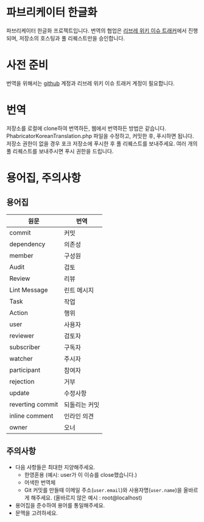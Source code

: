 # 파브리케이터 한글화

파브리케이터 한글화 프로젝트입니다. 번역의 협업은 [리브레 위키 이슈 트래커](https://issue.librewiki.net)에서 진행되며, 저장소의 호스팅과 풀 리퀘스트만을 승인합니다.

# 사전 준비

번역을 위해서는 [github](https://github.com) 계정과 리브레 위키 이슈 트래커 계정이 필요합니다.

# 번역

저장소를 로컬에 clone하여 번역하든, 웹에서 번역하든 방법은 같습니다. PhabricatorKoreanTranslation.php 파일을 수정하고, 커밋한 후, 푸시하면 됩니다. 저장소 권한이 없을 경우 포크 저장소에 푸시한 후 풀 리퀘스트를 보내주세요. 여러 개의 풀 리퀘스트를 보내주시면 푸시 권한을 드립니다.

# 용어집, 주의사항
## 용어집
| 원문             	| 번역          	|
|------------------	|---------------	|
| commit           	| 커밋          	|
| dependency      	| 의존성        	|
| member           	| 구성원        	|
| Audit            	| 검토          	|
| Review           	| 리뷰          	|
| Lint Message     	| 린트 메시지   	|
| Task             	| 작업          	|
| Action           	| 행위          	|
| user             	| 사용자        	|
| reviewer         	| 검토자        	|
| subscriber       	| 구독자        	|
| watcher          	| 주시자        	|
| participant      	| 참여자        	|
| rejection        	| 거부          	|
| update           	| 수정사항      	|
| reverting commit 	| 되돌리는 커밋 	|
| inline comment   	| 인라인 의견   	|
| owner            	| 오너          	|

## 주의사항
 * 다음 사항들은 최대한 지양해주세요.
   * 한영혼용 (예시: user가 이 이슈를 close했습니다.)
   * 어색한 번역체
   * Git 커밋를 만들때 이메일 주소(```user.email```)와 사용자명(```user.name```)을 올바르게 해주세요. (올바르지 않은 예시 : root@localhost)
 * 용어집을 준수하여 용어를 통일해주세요.
 * 문맥을 고려하세요.
